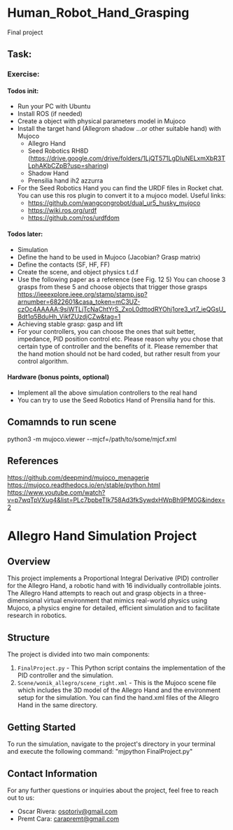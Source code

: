 # Human_Robot_Hand_Grasping
Final project

## Task:

### Exercise:
#### Todos init:
- Run your PC with Ubuntu 
- Install ROS (if needed)
- Create a object with physical parameters model in Mujoco
- Install the target hand (Allegrom shadow …or other suitable hand) with Mujoco
  - Allegro Hand
  -	Seed Robotics RH8D (https://drive.google.com/drive/folders/1LjQT571LgDIuNELxmXbR3TLphAKbCZpB?usp=sharing)
  - Shadow Hand
  -	Prensilia hand ih2 azzurra
- For the Seed Robotics Hand you can find the URDF files in Rocket chat. You can use this ros plugin to convert it to a mujoco model. Useful links:
  - https://github.com/wangcongrobot/dual_ur5_husky_mujoco
  - https://wiki.ros.org/urdf
  - https://github.com/ros/urdfdom


#### Todos later:
- Simulation
- Define the hand to be used in Mujoco (Jacobian? Grasp matrix)
- Define the contacts (SF, HF, FF)
- Create the scene, and object physics t.d.f
- Use the following paper as a reference (see Fig. 12 5) You can choose 3 grasps from these 5 and choose objects that trigger those grasps https://ieeexplore.ieee.org/stamp/stamp.jsp?arnumber=6822601&casa_token=mC3UZ-czOc4AAAAA:9siWTLjTcNaChtYrS_ZxoL0dttodRYOhj1ore3_vt7_ieQGsU_Bdt1q5BduHh_VikfZUzdjCZw&tag=1
- Achieving stable grasp: gasp and lift
- For your controllers, you can choose the ones that suit better, impedance, PID position control etc. Please reason why you chose that certain type of controller and the benefits of it. Please remember that the hand motion should not be hard coded, but rather result from your control algorithm.
#### Hardware (bonus points, optional)
- Implement all the above simulation controllers to the real hand
-	You can try to use the Seed Robotics Hand of Prensilia hand for this. 

## Comamnds to run scene

python3 -m mujoco.viewer --mjcf=/path/to/some/mjcf.xml

## References

https://github.com/deepmind/mujoco_menagerie
https://mujoco.readthedocs.io/en/stable/python.html
https://www.youtube.com/watch?v=p7wqTpVXug4&list=PLc7bpbeTIk758Ad3fkSywdxHWpBh9PM0G&index=2

# Allegro Hand Simulation Project

## Overview

This project implements a Proportional Integral Derivative (PID) controller for the Allegro Hand, a robotic hand with 16 individually controllable joints. The Allegro Hand attempts to reach out and grasp objects in a three-dimensional virtual environment that mimics real-world physics using Mujoco, a physics engine for detailed, efficient simulation and to facilitate research in robotics.

## Structure

The project is divided into two main components:

1. `FinalProject.py` - This Python script contains the implementation of the PID controller and the simulation.
2. `Scene/wonik_allegro/scene_right.xml` - This is the Mujoco scene file which includes the 3D model of the Allegro Hand and the environment setup for the simulation. You can find the hand.xml files of the Allegro Hand in the same directory.

## Getting Started

To run the simulation, navigate to the project's directory in your terminal and execute the following command: "mjpython FinalProject.py"

## Contact Information

For any further questions or inquiries about the project, feel free to reach out to us:

- Oscar Rivera: osotoriv@gmail.com
- Premt Cara: carapremt@gmail.com

